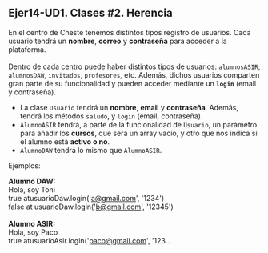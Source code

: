 ## Ejer14-UD1. Clases #2. Herencia
En el centro de Cheste tenemos distintos tipos registro de usuarios. Cada usuario tendrá un **nombre**, **correo** y **contraseña** para acceder a la plataforma. <br><br>
Dentro de cada centro puede haber distintos tipos de usuarios: `alumnosASIR`, `alumnosDAW`, `invitados`, `profesores`, etc. Además, dichos usuarios comparten gran parte de su funcionalidad y pueden acceder mediante un **`login`** (email y contraseña).
- La clase `Usuario` tendrá un **nombre**, **email** y **contraseña**. Además, tendrá los métodos `saludo`, y `login` (email, contraseña).
- `AlumnoASIR` tendrá, a parte de la funcionalidad de `Usuario`, un parámetro para añadir los **cursos**, que será un array vacío, y otro que nos indica si el alumno está **activo o no**.
- `AlumnoDAW` tendrá lo mismo que `AlumnoASIR`.

Ejemplos: <br>

**Alumno DAW:** <br>
Hola, soy Toni<br>
true ​​​​​at ​​​​​​​​usuarioDaw.login('a@gmail.com', '1234')<br>
false ​​​​​at ​​​​​​​​usuarioDaw.login('b@gmail.com', '12345')
<br><br>
**Alumno ASIR:** <br>
Hola, soy Paco<br>
true ​​​​​at ​​​​​​​​usuarioAsir.login('paco@gmail.com', '123...

